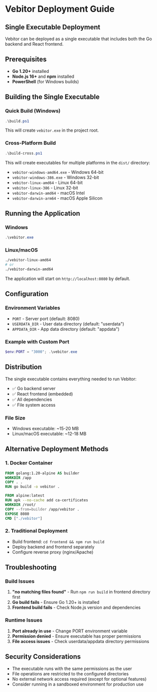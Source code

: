 # Vebitor Deployment Guide

## Single Executable Deployment

Vebitor can be deployed as a single executable that includes both the Go backend and React frontend.

## Prerequisites

- **Go 1.20+** installed
- **Node.js 16+** and **npm** installed
- **PowerShell** (for Windows builds)

## Building the Single Executable

### Quick Build (Windows)
```powershell
.\build.ps1
```

This will create `vebitor.exe` in the project root.

### Cross-Platform Build
```powershell
.\build-cross.ps1
```

This will create executables for multiple platforms in the `dist/` directory:
- `vebitor-windows-amd64.exe` - Windows 64-bit
- `vebitor-windows-386.exe` - Windows 32-bit
- `vebitor-linux-amd64` - Linux 64-bit
- `vebitor-linux-386` - Linux 32-bit
- `vebitor-darwin-amd64` - macOS Intel
- `vebitor-darwin-arm64` - macOS Apple Silicon

## Running the Application

### Windows
```powershell
.\vebitor.exe
```

### Linux/macOS
```bash
./vebitor-linux-amd64
# or
./vebitor-darwin-amd64
```

The application will start on `http://localhost:8080` by default.

## Configuration

### Environment Variables
- `PORT` - Server port (default: 8080)
- `USERDATA_DIR` - User data directory (default: "userdata")
- `APPDATA_DIR` - App data directory (default: "appdata")

### Example with Custom Port
```powershell
$env:PORT = "3000"; .\vebitor.exe
```

## Distribution

The single executable contains everything needed to run Vebitor:
- ✅ Go backend server
- ✅ React frontend (embedded)
- ✅ All dependencies
- ✅ File system access

### File Size
- Windows executable: ~15-20 MB
- Linux/macOS executable: ~12-18 MB

## Alternative Deployment Methods

### 1. Docker Container
```dockerfile
FROM golang:1.20-alpine AS builder
WORKDIR /app
COPY . .
RUN go build -o vebitor .

FROM alpine:latest
RUN apk --no-cache add ca-certificates
WORKDIR /root/
COPY --from=builder /app/vebitor .
EXPOSE 8080
CMD ["./vebitor"]
```

### 2. Traditional Deployment
- Build frontend: `cd frontend && npm run build`
- Deploy backend and frontend separately
- Configure reverse proxy (nginx/Apache)

## Troubleshooting

### Build Issues
1. **"no matching files found"** - Run `npm run build` in frontend directory first
2. **Go build fails** - Ensure Go 1.20+ is installed
3. **Frontend build fails** - Check Node.js version and dependencies

### Runtime Issues
1. **Port already in use** - Change PORT environment variable
2. **Permission denied** - Ensure executable has proper permissions
3. **File access issues** - Check userdata/appdata directory permissions

## Security Considerations

- The executable runs with the same permissions as the user
- File operations are restricted to the configured directories
- No external network access required (except for optional features)
- Consider running in a sandboxed environment for production use 